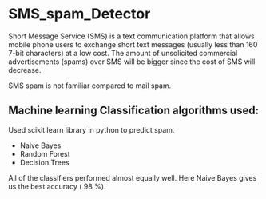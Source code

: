 # SMS_spam_Detector

Short Message Service (SMS) is a text communication platform that allows mobile phone users to exchange short text messages (usually less than 160 7-bit characters) at a low cost. The amount of unsolicited commercial advertisements (spams) over SMS will be bigger since the cost of SMS will decrease.

SMS spam is not familiar compared to mail spam.

## Machine learning Classification algorithms used:
Used scikit learn library in python to predict spam.

* Naive Bayes
* Random Forest
* Decision Trees

All of the classifiers performed almost equally well.
Here Naive Bayes gives us the best accuracy ( 98 %).
